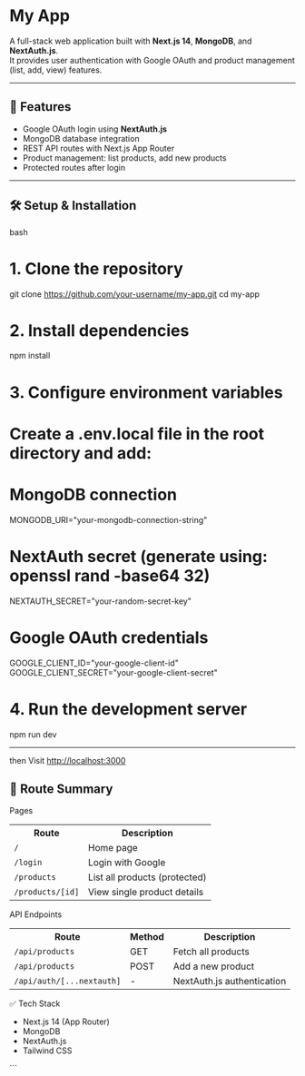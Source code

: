 # My App

A full-stack web application built with **Next.js 14**, **MongoDB**, and **NextAuth.js**.  
It provides user authentication with Google OAuth and product management (list, add, view) features.

---

## 🚀 Features
<ul>
  <li>Google OAuth login using <b>NextAuth.js</b></li>
  <li>MongoDB database integration</li>
  <li>REST API routes with Next.js App Router</li>
  <li>Product management: list products, add new products</li>
  <li>Protected routes after login</li>
</ul>

---

## 🛠️ Setup & Installation

bash
# 1. Clone the repository
git clone https://github.com/your-username/my-app.git
cd my-app

# 2. Install dependencies
npm install

# 3. Configure environment variables
# Create a .env.local file in the root directory and add:

# MongoDB connection
MONGODB_URI="your-mongodb-connection-string"

# NextAuth secret (generate using: openssl rand -base64 32)
NEXTAUTH_SECRET="your-random-secret-key"

# Google OAuth credentials
GOOGLE_CLIENT_ID="your-google-client-id"
GOOGLE_CLIENT_SECRET="your-google-client-secret"

# 4. Run the development server
npm run dev

---
then Visit <a href="http://localhost:3000" target="_blank">http://localhost:3000
</a>
## 📌 Route Summary
Pages
<table> <tr><th>Route</th><th>Description</th></tr> <tr><td><code>/</code></td><td>Home page</td></tr> <tr><td><code>/login</code></td><td>Login with Google</td></tr> <tr><td><code>/products</code></td><td>List all products (protected)</td></tr> <tr><td><code>/products/[id]</code></td><td>View single product details</td></tr> </table>
API Endpoints
<table> <tr><th>Route</th><th>Method</th><th>Description</th></tr> <tr><td><code>/api/products</code></td><td>GET</td><td>Fetch all products</td></tr> <tr><td><code>/api/products</code></td><td>POST</td><td>Add a new product</td></tr> <tr><td><code>/api/auth/[...nextauth]</code></td><td>-</td><td>NextAuth.js authentication</td></tr> </table>

✅ Tech Stack
<ul> <li>Next.js 14 (App Router)</li> <li>MongoDB</li> <li>NextAuth.js</li> <li>Tailwind CSS</li> </ul> ```


